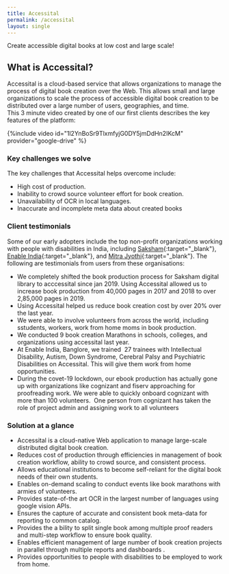 ```yaml
---
title: Accessital
permalink: /accessital
layout: single
---
```

Create accessible digital books at low cost and large scale!

## What is Accessital?
Accessital is a cloud-based service that allows organizations to manage the process of digital book creation over the Web. This allows  small and large organizations to   scale the process of accessible digital book creation to   be distributed over a large number of users, geographies, and time.  
This 3 minute video created by one of our first clients describes the key features of the platform:

{%include video id="1l2YnBoSr9TlxmfyjG0DY5jmDdHn2IKcM" provider="google-drive" %}

### Key challenges we solve 
The key challenges that Accessital helps overcome include:  
* High cost of production.
* Inability to crowd source volunteer effort for book creation.
* Unavailability of OCR in local languages.
* Inaccurate and incomplete meta data about created books

### Client testimonials
Some of our early adopters include the top non-profit organizations working with people with disabilities in India, including [Saksham](https://saksham.org){:target="_blank"}, [Enable India](https://enableIndia.org){:target="_blank"}, and [Mitra Jyothi](https://mitrajyothi.org/){:target="_blank"}. The following are testimonials from users from these organisations:  
* We completely shifted the book production process for Saksham digital library to acccessital since jan 2019. Using Accessital allowed us to increase book production from 40,000 pages in 2017 and 2018 to over 2,85,000 pages in 2019.
* Using Accessital helped us reduce book creation cost by over 20% over the last year.  
* We were able to involve volunteers from across the world, including sstudents, workers, work from home moms in book production.
* We conducted 9 book creation Marathons in schools, colleges, and organizations using accessital last year.
* At  Enable India, Banglore, we   trained    27 trainees with Intellectual Disability, Autism, Down Syndrome, Cerebral Palsy and Psychiatric Disabilities on Accessital. This will give them work from home opportunities.
* During the covet-19 lockdown, our ebook production has actually gone up with organizations like cognizant and  fiserv approaching for proofreading work. We were able to quickly onboard cognizant with more than 100 volunteers.  One person from cognizant has taken the role of project admin and assigning work to all volunteers


### Solution at a glance
* Accessital is a cloud-native Web application to manage large-scale distributed digital book creation.
* Reduces cost of production through efficiencies in management of book creation workflow, ability to crowd source, and consistent process.
* Allows educational institutions to become self-reliant for the digital book needs of their own students.
* Enables on-demand scaling to conduct events like book marathons with armies of volunteers.
* Provides state-of-the art OCR in the largest number of languages using google vision APIs.
* Ensures   the capture of accurate and consistent book meta-data for reporting to common catalog.
* Provides the a bility to split single book among multiple proof readers and  multi-step workflow to ensure book quality.
* Enables efficient management of large number of book creation projects in parallel through multiple reports and dashboards .
* Provides opportunities to people with disabilities to be employed to work from home.
